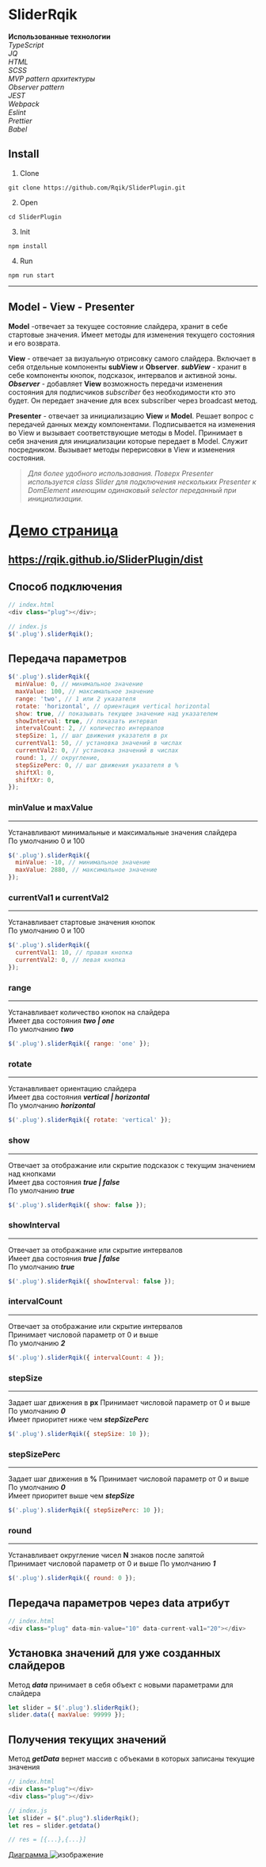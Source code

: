 # **SliderRqik**

**Использованные технологии**  
_TypeScript_  
_JQ_  
_HTML_  
_SCSS_  
_MVP pattern архитектуры_  
_Observer pattern_  
_JEST_  
_Webpack_  
_Eslint_  
_Prettier_  
_Babel_

## **Install**

1. Clone

```console
git clone https://github.com/Rqik/SliderPlugin.git
```

2. Open

```console
cd SliderPlugin
```

3. Init

```console
npm install
```

4.  Run

```console
npm run start
```

---

## **Model - View - Presenter**

**Model** -отвечает за текущее состояние слайдера, хранит в себе стартовые значения. Имеет методы для изменения текущего состояния и его возврата.

**View** - отвечает за визуальную отрисовку самого слайдера. Включает в себя отдельные компоненты **subView** и **Observer**. _**subView**_ - хранит в себе компоненты кнопок, подсказок, интервалов и активной зоны. **_Observer_** - добавляет **View** возможность передачи изменения состояния для подписчиков _subscriber_ без необходимости кто это будет. Он передает значение для всех subscriber через broadcast метод.

**Presenter** - отвечает за инициализацию **View** и **Model**. Решает вопрос с передачей данных между компонентами. Подписывается на изменения во View и вызывает соответствующие методы в Model. Принимает в себя значения для инициализации которые передает в Model. Служит посредником. Вызывает методы перерисовки в View и изменения состояния.

> _Для более удобного использования. Поверх Presenter
> используется class Slider для подключения нескольких Presenter
> к DomElement имеющим одинаковый selector переданный при
> инициализации._

# [**Демо страница**](https://rqik.github.io/SliderPlugin/dist/)

## https://rqik.github.io/SliderPlugin/dist

## Способ подключения

```javascript
// index.html
<div class="plug"></div>;

// index.js
$('.plug').sliderRqik();
```

## Передача параметров

```javascript
$('.plug').sliderRqik({
  minValue: 0, // минимальное значение
  maxValue: 100, // максимальное значение
  range: 'two', // 1 или 2 указателя
  rotate: 'horizontal', // ориентация vertical horizontal
  show: true, // показывать текущее значение над указателем
  showInterval: true, // показать интервал
  intervalCount: 2, // количество интервалов
  stepSize: 1, // шаг движения указателя в px
  currentVal1: 50, // установка значений в числах
  currentVal2: 0, // установка значений в числах
  round: 1, // округление,
  stepSizePerc: 0, // шаг движения указателя в %
  shiftXl: 0,
  shiftXr: 0,
});
```

### minValue и maxValue

---

Устанавливают минимальные и максимальные значения слайдера  
По умолчанию 0 и 100

```javascript
$('.plug').sliderRqik({
  minValue: -10, // минимальное значение
  maxValue: 2880, // максимальное значение
});
```

### currentVal1 и currentVal2

---

Устанавливает стартовые значения кнопок  
По умолчанию 0 и 100

```javascript
$('.plug').sliderRqik({
  currentVal1: 10, // правая кнопка
  currentVal2: 0, // левая кнопка
});
```

### range

---

Устанавливает количество кнопок на слайдера  
Имеет два состояния **_two | one_**  
По умолчанию **_two_**

```javascript
$('.plug').sliderRqik({ range: 'one' });
```

### rotate

---

Устанавливает ориентацию слайдера  
Имеет два состояния **_vertical | horizontal_**  
По умолчанию **_horizontal_**

```javascript
$('.plug').sliderRqik({ rotate: 'vertical' });
```

### show

---

Отвечает за отображание или скрытие подсказок с текущим значением над кнопками  
Имеет два состояния **_true | false_**  
По умолчанию **_true_**

```javascript
$('.plug').sliderRqik({ show: false });
```

### showInterval

---

Отвечает за отображание или скрытие интервалов  
Имеет два состояния **_true | false_**  
По умолчанию **_true_**

```javascript
$('.plug').sliderRqik({ showInterval: false });
```

### intervalCount

---

Отвечает за отображание или скрытие интервалов  
Принимает числовой параметр от 0 и выше  
По умолчанию **_2_**

```javascript
$('.plug').sliderRqik({ intervalCount: 4 });
```

### stepSize

---

Задает шаг движения в **px**
Принимает числовой параметр от 0 и выше  
По умолчанию **_0_**  
Имеет приоритет ниже чем **_stepSizePerc_**

```javascript
$('.plug').sliderRqik({ stepSize: 10 });
```

### stepSizePerc

---

Задает шаг движения в **%**
Принимает числовой параметр от 0 и выше  
По умолчанию **_0_**  
Имеет приоритет выше чем **_stepSize_**

```javascript
$('.plug').sliderRqik({ stepSizePerc: 10 });
```

### round

---

Устанавливает округление чисел **N** знаков после запятой  
Принимает числовой параметр от 0 и выше
По умолчанию **_1_**

```javascript
$('.plug').sliderRqik({ round: 0 });
```

## Передача параметров через data атрибут

```javascript
// index.html
<div class="plug" data-min-value="10" data-current-val1="20"></div>
```

## Установка значений для уже созданных слайдеров

Метод **_data_** принимает в себя объект с новыми параметрами для слайдера

```javascript
let slider = $('.plug').sliderRqik();
slider.data({ maxValue: 99999 });
```

## Получения текущих значений

Метод **_getData_** вернет массив с объеками в которых записаны текущие значения

```javascript
// index.html
<div class="plug"></div>
<div class="plug"></div>

// index.js
let slider = $(".plug").sliderRqik();
let res = slider.getdata()

// res = [{...},{...}]
```

[ Диаграмма ](https://viewer.diagrams.net/?highlight=0000ff&edit=_blank&layers=1&nav=1#R7Z1dc9o4FIZ%2FDTO7F%2B3Ylg3mMkDStEvaTJLpplc7Aiug1liMLL7661e2ZYwROAqxcLKrTmeKD8c20vMe6ejDbgv0Z%2BtPFM6nNyRAYcuxgnULDFqOY1vA5%2F8klk1m8VxhmFAcCKfCcI9%2Fo%2FxMYV3gAMUlR0ZIyPC8bByTKEJjVrJBSsmq7PZEwvJd53CCJMP9GIay9W8csGlm9Z1OYb9GeDLN72y3u9k3M5g7i5LEUxiQ1Y4JXLZAnxLCsk%2BzdR%2BFSeXl9XJ9ZQ36F%2BDrsnv1469%2FRo%2Fr4Bv7kF3s6iWnbItAUcROvvRiePc1JsOLL%2FDXwy2eDIY2wuIUawnDhaivW4pifhtERaHZJq%2FJeIVnIYz4Ue%2BJROxefGPzYxjiScQ%2Fj7MzQW%2BJKMMcwoX4gpE5t46nOAyGcEMWSTFiBse%2F8qPelFD8m18WhuKa%2FGvKhJ6cdsnjPjmTmy1u5T%2BX%2B9zmdWPvmW7guuQ4hDEThjEJQziP8WhbjBmkExz1CGNkJpwUq14gSoqN1jvCEyg%2BITJDjG64i%2FjWFzUvosruiuNVoVG7LWzTXX22XREbIi4m20sX7PkHgf8FUuhKUphljcGeDHgBWYqHkl%2BoT0LCeQ8ikukCh%2BGeKZdGiJ7YUWHEczjG0WSY%2BgzcwnInSp6YCD%2F3KUwjcIqDAEUJVMIggxnBBNec4IilNeP1%2BF9egX3ro9fy%2BA%2Fv82O7OOZ%2FE3fK%2BiTiZYE45Yu4PFYokcgB8pUR9Dx5gZprWYl07lc7aFsCvcRo1UruB%2BxC8wZ5bcg9p2HkjoRcYhzilF3GOO8p7ZMAzziqEBVEHxLggw%2B2RB3I1MEBwiEcofCWxJhhklyfZr575JuC2%2FHV4Pqa2LqeBDdejOIxxSNkglofd7%2FxdlxuyD9HmBnQNYO2bX3NNxn9TAY9jpW2cUVv%2FLEihGNx%2BTgOYmEK4mC3Wa%2BUDdgprJCZEUt9YgGK3cEJYuGHQi8v6R6kRuJ7mu2Zwd3ZBnega6tqQleScCBH4KGFTF9RHf6uMvm3MrhzZNLfRjGiywMTOgb262Cfc1j3OOyM5vTu8%2BWXVWce9566Px6GH9oS696CN2%2BRIV0zadUxnjbSclT3FzQp5ffUYnjXy9u23Ibb8Y4E%2FD7EgWnE60cNFGfetcV2vlJWGsfzTJsfG9p10%2FaaTtDkPluCbKZiT6XrK2ZkuoZZQB5towDz0bQZa2mgrbpmqi2WgZyWpZN3I5OFaxlc20033g4wwM8J3D3jCPvwGosM%2FObgrggzf1rj%2FKkLyhOoyjrYLtXULwS5ZzczqAoxvw2g9zOFasu9uknRa8OrOmmqK0V3TIp%2BRtrtplN0Wx5vp%2B22mD41xOsm3vy2GF8ifr8YmUXvMy96d2zF0N%2FumKh%2FeC7HvplYVYx7Xxn%2FW0nbwIG4T5dM7mA0MV177cAb39QM5DUysyiqk%2Fg5V8EP%2F2T5GRWz4UEP6%2BZXwB15WVTCbIbhJ%2FNVXfbWNg6Xk7PLJS%2Fl0d1qJlmvMVkHdjlbd%2FOlrGezdc%2FSJQi5O8%2B1EEtiMO374WB6P%2Bm6I6frpnmvDW%2FTs6xA7rx3nmgxwVwvbdVZVqCr7Qbyo2gjSmAwTro7g7tm3Kr7XrThduRx2CIy8a0NuO00TRzIxI%2FsRzZpur45dU9RBvq2Qbhyv379cDP8SpJ3%2FJi4r4z7bQy9nyTdlbc%2FHX8%2FkMH9StyNz6i7chpnxmS14W38RSHOAbq8uBa%2F%2FJQEf7DNHP3ZAhfcknw08V23AM65NeLgk0aWxBQFE5SnaLxKpmRCIhheFlZe0YsoQIGo5sJnSNJoTYL1J2JsI3IwuGAkycLYrMjQdlsK58XZUkwWdIyqdC06KZ4JTlAVMVH8pMyVuCgKIcPLXafDMMSpt4n2duZW9zavOntJefY7xUkF0QtK4WbHTSj66G3a5dvYYtvilZq7Y1mV7r5d5c4%2FZD%2B30OK2%2Fk6Xp9zZnEGeXIN08yjOTw9%2BJAe8rRCHg%2FXul4ONONIu6%2Fxlmc%2Bp2qtb1a9qYsB7YlgzMU%2BRWL7SobshcjpeKYjdtqfUEtUVz%2B7%2FWAsdRS3ku5Zq1sIrOxNPPMio2Jl0Ot6efjT0Dp0m1HS6Kqpe4%2FC8KvS0EC9Vhbc%2F%2FeRXqmLP3bds%2Farw%2FwOqaCuqIt%2F%2B1LAq9vJbVzx0fUwVe%2B6%2B0%2F7Y3fnj69dI%2FqLEdy2SfMPG821H%2B02oROpS2tUDjn3%2FtngP%2B3FZvc6%2F45b8NSmvkSGN9qFJV7XBAnVL8fibEYv38Gfwiv%2FNAFz%2BCw%3D%3D)
![изображение](./src/assets/img/diagramm.png)
